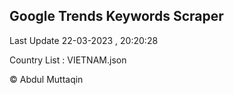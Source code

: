 

## Google Trends Keywords Scraper 
 
Last Update 22-03-2023 , 20:20:28

Country List :
VIETNAM.json



© Abdul Muttaqin 
